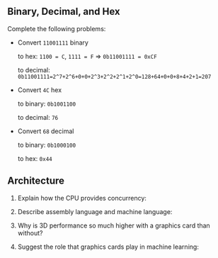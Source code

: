 
## Binary, Decimal, and Hex

Complete the following problems:

* Convert `11001111` binary

    to hex: `1100 = C`, `1111 = F` => `0b11001111 = 0xCF`

    to decimal: `0b11001111=2^7+2^6+0+0+2^3+2^2+2^1+2^0=128+64+0+0+8+4+2+1=207`

* Convert `4C` hex

    to binary: `0b1001100`

    to decimal: `76`


* Convert `68` decimal

    to binary: `0b1000100`

    to hex: `0x44`


## Architecture


1. Explain how the CPU provides concurrency:


2. Describe assembly language and machine language:


3. Why is 3D performance so much higher with a graphics card than without?


4. Suggest the role that graphics cards play in machine learning:
